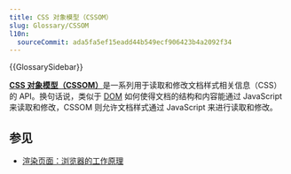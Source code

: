 ```yaml
---
title: CSS 对象模型（CSSOM）
slug: Glossary/CSSOM
l10n:
  sourceCommit: ada5fa5ef15eadd44b549ecf906423b4a2092f34
---
```


{{GlossarySidebar}}

[**CSS 对象模型（CSSOM）**](/zh-CN/docs/Web/API/CSS_Object_Model)是一系列用于读取和修改文档样式相关信息（CSS）的 API。换句话说，类似于 [DOM](/zh-CN/docs/Web/API/Document_Object_Model) 如何使得文档的结构和内容能通过 JavaScript 来读取和修改，CSSOM 则允许文档样式通过 JavaScript 来进行读取和修改。

## 参见

- [渲染页面：浏览器的工作原理](/zh-CN/docs/Web/Performance/How_browsers_work)
